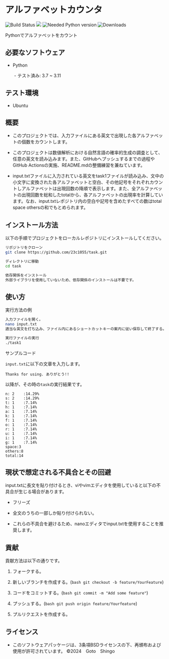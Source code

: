 # アルファベットカウンタ

![Build Status](https://github.com/23c1055/task/actions/workflows/test.yml/badge.svg)
<img src="https://img.shields.io/badge/-Python-F9DC3E.svg?logo=python">
![Needed Python version](https://img.shields.io/badge/Needed_Python_version-3_or_more-blue)
![Downloads](https://img.shields.io/badge/Downloads-1-green)


Pythonでアルファベットをカウント

## 必要なソフトウェア

- Python 

　　- テスト済み: 3.7 ~ 3.11

## テスト環境

- Ubuntu 

## 概要

- このプロジェクトでは、入力ファイルにある英文で出現した各アルファベットの個数をカウントします。 

- このプロジェクトは数値解析における自然言語の確率的生成の調査として、任意の英文を読み込みます。また、GitHubへプッシュするまでの過程やGitHub Actionsの実施、README.mdの整備練習を兼ねています。

- input.txtファイルに入力されている英文をtask1ファイルが読み込み、文中の小文字に変換された各アルファベットと空白、その他記号をそれぞれカウントしアルファベットは出現回数の降順で表示します。また、全アルファベットの出現回数を総和したtotalから、各アルファベットの出現率を計算しています。なお、input.txtレポジトリ内の空白や記号を含めたすべての数はtotal space othersの和でもとめられます。

## インストール方法

  以下の手順でプロジェクトをローカルレポジトリにインストールしてください。

```bash
リポジトリをクローン
git clone https://github.com/23c1055/task.git

ディレクトリに移動
cd task

依存関係をインストール
外部ライブラリを使用していないため、依存関係のインストールは不要です。
```
## 使い方

実行方法の例

```bash
入力ファイルを開く。
nano input.txt
適当な英文を打ち込み、ファイル内にあるショートカットキーの案内に従い保存して終了する。

実行ファイルの実行
./task1
```

サンプルコード

```input.txt```に以下の文章を入力します。

```
Thanks for using. ありがとう!!
```
以降が、その時の```task```の実行結果です。

```
n: 2    :14.29%
s: 2    :14.29%
t: 1    :7.14%
h: 1    :7.14%
a: 1    :7.14%
k: 1    :7.14%
f: 1    :7.14%
o: 1    :7.14%
r: 1    :7.14%
u: 1    :7.14%
i: 1    :7.14%
g: 1    :7.14%
space:3
others:8
total:14
```

## 現状で想定される不具合とその回避

input.txtに長文を貼り付けるとき、viやvimエディタを使用していると以下の不具合が生じる場合があります。

- フリーズ

- 全文のうちの一部しか貼り付けられない。

- これらの不具合を避けるため、nanoエディタでinput.txtを使用することを推奨します。

## 貢献

貢献方法は以下の通りです。

1. フォークする。

2. 新しいブランチを作成する。(```bash git checkout -b feature/YourFeature```)

3. コードをコミットする。(```bash git commit -m "Add some feature"```)

4. プッシュする。(```bash git push origin feature/Yourfeature```)

5. プルリクエストを作成する。
 
## ライセンス

- このソフトウェアパッケージは、3条項BSDライセンスの下、再頒布および使用が許可されています。
©2024　Goto　Shingo
